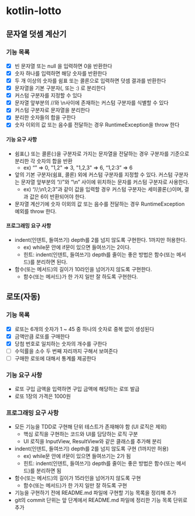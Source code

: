 # kotlin-lotto

## 문자열 덧셈 계산기

### 기능 목록

- [x] 빈 문자열 또는 null 을 입력하면 0을 반환한다
- [x] 숫자 하나를 입력하면 해당 숫자를 반환한다
- [x] 두 개 이상의 숫자를 쉼표 또는 콜론으로 입력하면 덧셈 결과를 반환한다
- [x] 문자열을 기본 구분자(, 또는 :) 로 분리한다
- [x] 커스텀 구분자를 지정할 수 있다
- [x] 문자열 앞부분의 //와 \n사이에 존재하는 커스텀 구분자를 식별할 수 있다
- [x] 커스텀 구분자로 문자열을 분리한다
- [x] 분리한 숫자들의 합을 구한다
- [x] 숫자 이외의 값 또는 음수를 전달하는 경우 RuntimeException을 throw 한다

#### 기능 요구 사항

- 쉼표(,) 또는 콜론(:)을 구분자로 가지는 문자열을 전달하는 경우 구분자를 기준으로 분리한 각 숫자의 합을 반환
    - ex) “” => 0, "1,2" => 3, "1,2,3" => 6, “1,2:3” => 6
- 앞의 기본 구분자(쉼표, 콜론) 외에 커스텀 구분자를 지정할 수 있다. 커스텀 구분자는 문자열 앞부분의 “//”와 “\n” 사이에 위치하는 문자를 커스텀 구분자로 사용한다.
    - ex) “//;\n1;2;3”과 같이 값을 입력할 경우 커스텀 구분자는 세미콜론(;)이며, 결과 값은 6이 반환되어야 한다.
- 문자열 계산기에 숫자 이외의 값 또는 음수를 전달하는 경우 RuntimeException 예외를 throw 한다.

#### 프로그래밍 요구 사항

- indent(인덴트, 들여쓰기) depth를 2를 넘지 않도록 구현한다. 1까지만 허용한다.
    - ex) while문 안에 if문이 있으면 들여쓰기는 2이다.
    - 힌트: indent(인덴트, 들여쓰기) depth를 줄이는 좋은 방법은 함수(또는 메서드)를 분리하면 된다.
- 함수(또는 메서드)의 길이가 10라인을 넘어가지 않도록 구현한다.
    - 함수(또는 메서드)가 한 가지 일만 잘 하도록 구현한다.

## 로또(자동)

### 기능 목록
- [x] 로또는 6개의 숫자가 1 ~ 45 중 하나의 숫자로 중복 없이 생성된다
- [x] 금액만큼 로또를 구매한다
- [x] 당첨 번호로 일치하는 숫자의 개수를 구한다
- [ ] 수익률을 소수 두 번째 자리까지 구해서 보여준다
- [ ] 구매한 로또에 대해서 통계를 제공한다

### 기능 요구 사항

- 로또 구입 금액을 입력하면 구입 금액에 해당하는 로또 발급
- 로또 1장의 가격은 1000원

### 프로그래밍 요구 사항

- 모든 기능을 TDD로 구현해 단위 테스트가 존재해야 함 (UI 로직은 제외)
    - 핵심 로직을 구현하는 코드와 UI를 담당하는 로직 구분
    - UI 로직을 InputView, ResultView와 같은 클래스를 추가해 분리
- indent(인덴트, 들여쓰기) depth를 2를 넘지 않도록 구현 (1까지만 허용)
    - ex) while문 안에 if문이 있으면 들여쓰기는 2가 됨
    - 힌트: indent(인덴트, 들여쓰기) depth를 줄이는 좋은 방법은 함수(또는 메서드)를 분리하면 됨
- 함수(또는 메서드)의 길이가 15라인을 넘어가지 않도록 구현
    - 함수(또는 메서드)가 한 가지 일만 잘 하도록 구현
- 기능을 구현하기 전에 README.md 파일에 구현할 기능 목록을 정리해 추가
- git의 commit 단위는 앞 단계에서 README.md 파일에 정리한 기능 목록 단위로 추가

